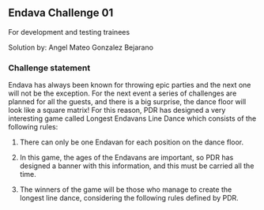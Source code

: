 ## Endava Challenge 01
For development and testing trainees

Solution by: Angel Mateo Gonzalez Bejarano

### Challenge statement
Endava  has  always  been  known  for  throwing  epic  parties  and  the  next  one  will  not  be  the exception.
For the next event a series of challenges are planned for all the guests, and there is  a  big  surprise, 
the  dance  floor  will  look  like  a  square  matrix!
For this  reason,  PDR  has designed a very interesting game called Longest
Endavans Line Dance which consists of the following rules: 

1. There can only be one Endavan for each position on the dance floor.

2. In this game, the ages of the Endavans are important, so PDR has designed a banner with this information,
   and this must be carried all the time.

3. The winners of the game will be those who manage to create the longest line dance, considering the following
   rules defined by PDR.
